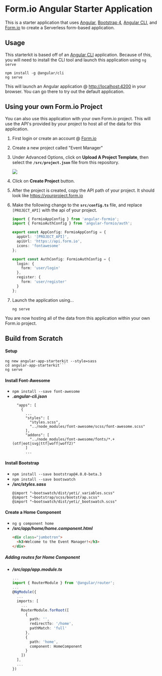 Form.io Angular Starter Application
====================================
This is a starter application that uses [Angular](https://angular.io), [Bootstrap 4](https://getbootstrap.com/), [Angular CLI](https://cli.angular.io), and [Form.io](https://form.io) to create a Serverless form-based application.

Usage
---------
This starterkit is based off of an [Angular CLI](https://cli.angular.io/) application. Because of this, you will need to install the CLI tool and launch this application using ```ng serve```

```
npm install -g @angular/cli
ng serve
```

This will launch an Angular application @ [http://localhost:4200](http://localhost:4200) in your browser. You can go there to try out the default application.

Using your own Form.io Project
---------
You can also use this application with your own Form.io project. This will use the API's provided by your project to host all of
the data for this application. 

1. First login or create an account @ [Form.io](https://portal.form.io)
2. Create a new project called "Event Manager"
3. Under Advanced Options, click on **Upload A Project Template**, then select the **```/src/project.json```** file from this repository.
  
    ![](https://monosnap.com/file/yITvSniWzfdYJPLdfhC4bWHZEd9LBq.png)
  
4. Click on **Create Project** button.
5. After the project is created, copy the API path of your project. It should look like https://yourproject.form.io
6. Make the following change to the **```src/config.ts```** file, and replace ```[PROJECT_API]``` with the api of your project.

    ```ts
    import { FormioAppConfig } from 'angular-formio';
    import { FormioAuthConfig } from 'angular-formio/auth';

    export const AppConfig: FormioAppConfig = {
      appUrl: '[PROJECT_API]',
      apiUrl: 'https://api.form.io',
      icons: 'fontawesome'
    };

    export const AuthConfig: FormioAuthConfig = {
      login: {
        form: 'user/login'
      },
      register: {
        form: 'user/register'
      }
    };
    ```

7. Launch the application using...

    ```
    ng serve
    ```

You are now hosting all of the data from this application within your own Form.io project.

Build from Scratch
---------

#### Setup
```
ng new angular-app-starterkit --style=sass
cd angular-app-starterkit```
ng serve
```

#### Install Font-Awesome
 
 - ```npm install --save font-awesome```
 - ***.angular-cli.json***
   ```
     "apps": [
       {
         ...
         "styles": [
           "styles.scss",
           "../node_modules/font-awesome/scss/font-awesome.scss"
         ],
         "addons": [
           "../node_modules/font-awesome/fonts/*.+(otf|eot|svg|ttf|woff|woff2)"
         ]
         ...
   ```
 
#### Install Bootstrap
 - ```npm install --save bootstrap@4.0.0-beta.3```
 - ```npm install --save bootswatch```
 - ***/src/styles.sass***
    ```
    @import "~bootswatch/dist/yeti/_variables.scss"
    @import "~bootstrap/scss/bootstrap.scss"
    @import "~bootswatch/dist/yeti/_bootswatch.scss"
    ```

#### Create a Home Component
 - ```ng g component home```
 - ***/src/app/home/home.component.html***
    ```html
    <div class="jumbotron">
      <h3>Welcome to the Event Manager!</h3>
    </div>
    ```

##### Adding routes for Home Component
 - ***/src/app/app.module.ts***
    ```ts
    ...
    import { RouterModule } from '@angular/router';
    ...
    @NgModule({
      ...
      imports: [
        ...
        RouterModule.forRoot([
          {
            path: '',
            redirectTo: '/home',
            pathMatch: 'full'
          },
          {
            path: 'home',
            component: HomeComponent
          }
        ])
      ],
      ...
    })
    ```
